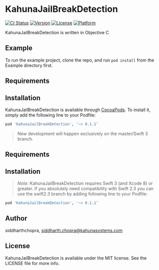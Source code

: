 # KahunaJailBreakDetection

[![CI Status](http://img.shields.io/travis/siddharthchopra/KahunaJailBreakDetection.svg?style=flat)](https://travis-ci.org/siddharthchopra/KahunaJailBreakDetection)
[![Version](https://img.shields.io/cocoapods/v/KahunaJailBreakDetection.svg?style=flat)](http://cocoapods.org/pods/KahunaJailBreakDetection)
[![License](https://img.shields.io/cocoapods/l/KahunaJailBreakDetection.svg?style=flat)](http://cocoapods.org/pods/KahunaJailBreakDetection)
[![Platform](https://img.shields.io/cocoapods/p/KahunaJailBreakDetection.svg?style=flat)](http://cocoapods.org/pods/KahunaJailBreakDetection)

KahunaJailBreakDetection is written in Objective C

## Example

To run the example project, clone the repo, and run `pod install` from the Example directory first.

## Requirements

## Installation

KahunaJailBreakDetection is available through [CocoaPods](http://cocoapods.org). To install
it, simply add the following line to your Podfile:

```ruby
pod 'KahunaJailBreakDetection', '~> 0.1.1’
```
> New development will happen exclusively on the master/Swift 3 branch.

## Requirements

## Installation

> _Note:_ KahunaJailBreakDetection requires Swift 3 (and Xcode 8) or greater. If you absolutely
> need compatibility with Swift 2.3 you can use the swift2.3 branch by adding following line to your Podfile:
```ruby
pod 'KahunaJailBreakDetection', '~> 0.1.1’
```

## Author

siddharthchopra, siddharth.chopra@kahunasystems.com

## License

KahunaJailBreakDetection is available under the MIT license. See the LICENSE file for more info.
